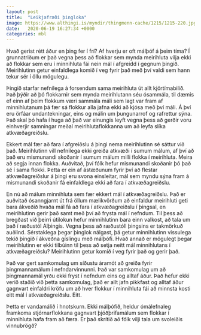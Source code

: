 ```yaml
---
layout: post
title:  "Leikjafræði þingloka"
image: https://www.althingi.is/myndir/thingmenn-cache/1215/1215-220.jpg
date:   2020-06-19 16:27:34 +0000
categories: mbl
---
```

Hvað gerist rétt áður en þing fer í frí? Af hverju er oft málþóf á þeim tíma? Í grunnatriðum er það vegna þess að flokkar sem mynda meirihluta vilja ekki að flokkar sem eru í minnihluta fái nein mál í afgreidd í gegnum þingið. Meirihlutinn getur einfaldlega komið í veg fyrir það með því valdi sem hann tekur sér í öllu mögulegu. 

Þingið starfar nefnilega á forsendum sama meirihluta út allt kjörtímabilið. Það þýðir að þó flokkarnir sem mynda meirihlutann séu ósammála, til dæmis ef einn af þeim flokkum væri sammála máli sem lagt var fram af minnihlutanum þá fær sá flokkur alla jafna ekki að kjósa með því máli. Á því eru örfáar undantekningar, eins og málin um þungunarrof og rafrettur sýna. Það skal þó hafa í huga að það var einungis leyft vegna þess að gerðir voru einhverjir samningar meðal meirihlutaflokkanna um að leyfa slíka atkvæðagreiðslu.

Ekkert mál fær að fara í afgreiðslu á þingi nema meirihlutinn sé sáttur við það. Meirihlutinn vill nefnilega ekki greiða atkvæði í sumum málum, af því að það eru mismunandi skoðanir í sumum málum milli flokka í meirihluta. Meira að segja innan flokka. Auðvitað, því fólk hefur mismunandi skoðanir þó það sé í sama flokki. Þetta er ein af ástæðunum fyrir því að flestar atkvæðagreiðslur á þingi eru svona einsleitar, mál sem myndu sýna fram á mismunandi skoðanir fá einfaldlega ekki að fara í atkvæðagreiðslu.

En nú að málum minnihluta sem fær ekkert mál í atkvæðagreiðslu. Það er auðvitað ósanngjarnt út frá öllum mælikvörðum að einfaldur meirihluti geti bara ákveðið hvaða mál fá að fara í atkvæðagreiðslu í þingsal, en meirihlutinn gerir það samt með því að frysta mál í nefndum. Til þess að bregðast við þeirri útilokun hefur minnihlutinn bara einn valkost, að tala um það í ræðustól Alþingis. Vegna þess að ræðustóll þingsins er takmörkuð auðlind. Sérstaklega þegar þinglok nálgast, þá getur minnihlutinn vissulega tekið þingið í ákveðna gíslingu með málþófi. Hvað annað er mögulegt þegar meirihlutinn er ekki tilbúinn til þess að setja neitt mál minnihlutans í atkvæðagreiðslu? Meirihlutinn getur komið í veg fyrir það og gerir það. 

Það var gert samkomulag um síðustu áramót að greiða fyrir þingmannamálum í nefndarvinnunni. Það var samkomulag um að þingmannamál yrðu ekki fryst í nefndum eins og alltaf áður. Það hefur ekki verið staðið við þetta samkomulag, það er allt jafn pikkfast og alltaf áður gagnvart einfaldri kröfu um að hver flokkur í minnihluta fái að minnsta kosti eitt mál í atkvæðagreiðslu. Eitt.

Þetta er vandamálið í hnotskurn. Ekki málþófið, heldur ómálefnaleg framkoma stjórnarflokkana gagnvart þjóðþrifamálum sem flokkar í minnihluta hafa fram að færa. Er það skrítið að fólk vilji tala um svoleiðis vinnubrögð?
